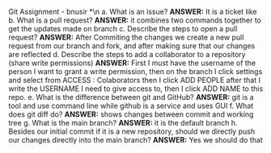 Git Assignment - bnusir *\n
a. What is an issue? 
   **ANSWER:** It is a ticket like 
b. What is a pull request? 
  **ANSWER:** it combines two commands together to get the updates made on branch
c. Describe the steps to open a pull request?
  **ANSWER:** After Commiting the changes we create a new pull request from our branch and fork, and after making sure that our changes are reflected 
d. Describe the steps to add a collaborator to a repository (share write permissions) 
  **ANSWER:** First I must have the username of the person I want to grant a write permission, then on the branch I click settings and select from ACCESS : Colaborators then I  click ADD PEOPLE after that I write the USERNAME I need to give access to, then I click ADD NAME to this repo.
e. What is the difference between git and GitHub?
  **ANSWER:** git is a tool and use command line while github is a service and uses GUI 
f. What does git diff do?
  **ANSWER:** shows changes between commit and working tree 
g. What is the main branch?
  **ANSWER:** it is the default branch 
h. Besides our initial commit if it is a new repository, should we directly push our changes directly into the main branch?
  **ANSWER:** Yes we should do that 
